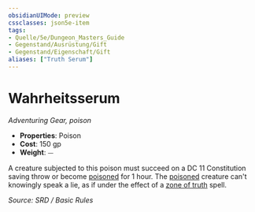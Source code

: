 ```yaml
---
obsidianUIMode: preview
cssclasses: json5e-item
tags:
- Quelle/5e/Dungeon_Masters_Guide
- Gegenstand/Ausrüstung/Gift
- Gegenstand/Eigenschaft/Gift
aliases: ["Truth Serum"]
---
```

# Wahrheitsserum
*Adventuring Gear, poison*  

- **Properties**: Poison
- **Cost**: 150 gp
- **Weight**: ⏤

A creature subjected to this poison must succeed on a DC 11 Constitution saving throw or become [poisoned](rules/conditions.md#poisoned) for 1 hour. The [poisoned](rules/conditions.md#poisoned) creature can't knowingly speak a lie, as if under the effect of a [zone of truth](../Zauber/Zone-der-Wahrheit.md) spell.

*Source: SRD / Basic Rules*
